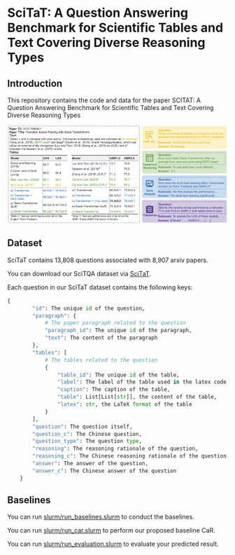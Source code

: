 # SciTaT: A Question Answering Benchmark for Scientific Tables and Text Covering Diverse Reasoning Types

## Introduction
This repository contains the code and data for the paper SCITAT: A Question Answering Benchmark for Scientific Tables and Text Covering Diverse Reasoning Types

![The examples of SciTaT](./figures/intro.jpg)

## Dataset

SciTaT contains 13,808 questions associated with 8,907 arxiv papers.

You can download our SciTQA dataset via [SciTaT](./dataset).

Each question in our SciTaT dataset contains the following keys:
```python
{
        "id": The unique id of the question,
        "paragraph": {               
            # The paper paragraph related to the question
            "paragraph_id": The unique id of the paragraph,
            "text": The content of the paragraph
        },
        "tables": [                                                                                              
            # The tables related to the question
            {
                "table_id": The unique id of the table,
                "label": The label of the table used in the latex code of the paper,
                "caption": The caption of the table,
                "table": List[List[str]], the content of the table,
                "latex": str, the LaTeX format of the table
            }
        ],
        "question": The question itself,
        "question_c": The Chinese question,
        "question_type": The question type,
        "reasoning": The reasoning rationale of the question,
        "reasoning_c": The Chinese reasoning rationale of the question,
        "answer": The answer of the question,
        "answer_c": The Chinese answer of the question
    }

```

## Baselines

You can run [slurm/run_baselines.slurm](slurm/run_baselines.slurm) to conduct the baselines.

You can run [slurm/run_car.slurm](slurm/run_car.slurm) to perform our proposed baseline CaR.

You can run [slurm/run_evaluation.slurm](slurm/run_evaluation.slurm) to evaluate your predicted result.

